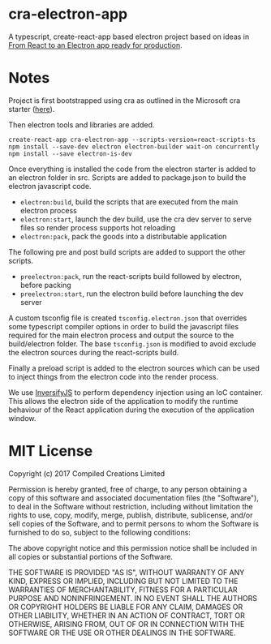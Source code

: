# cra-electron-app
A typescript, create-react-app based electron project based on ideas in [From React to an Electron app ready for production](https://medium.com/@kitze/%EF%B8%8F-from-react-to-an-electron-app-ready-for-production-a0468ecb1da3).

# Notes
Project is first bootstrapped using cra as outlined in the Microsoft cra starter ([here](https://github.com/Microsoft/TypeScript-React-Starter)).

Then electron tools and libraries are added.
```
create-react-app cra-electron-app --scripts-version=react-scripts-ts
npm install --save-dev electron electron-builder wait-on concurrently
npm install --save electron-is-dev
```

Once everything is installed the code from the electron starter is added to an electron folder in
src. Scripts are added to package.json to build the electron javascript code.

- `electron:build`, build the scripts that are executed from the main electron process
- `electron:start`, launch the dev build, use the cra dev server to serve files so render process supports hot reloading
- `electron:pack`, pack the goods into a distributable application

The following pre and post build scripts are added to support the other scripts.

- `preelectron:pack`, run the react-scripts build followed by electron, before packing
- `preelectron:start`, run the electron build before launching the dev server

A custom tsconfig file is created `tsconfig.electron.json` that overrides some typescript compiler 
options in order to build the javascript files required for the main electron process and output the
source to the build/electron folder. The base `tsconfig.json` is modified to avoid exclude the
electron sources during the react-scripts build.

Finally a preload script is added to the electron sources which can be used to inject things from 
the electron code into the render process.

We use [InversifyJS](http://inversify.io/) to perform dependency injection using an IoC container.
This allows the electron side of the application to modify the runtime behaviour of the React 
application during the execution of the application window.

# MIT License
Copyright (c) 2017 Compiled Creations Limited

Permission is hereby granted, free of charge, to any person obtaining a copy
of this software and associated documentation files (the "Software"), to deal
in the Software without restriction, including without limitation the rights
to use, copy, modify, merge, publish, distribute, sublicense, and/or sell
copies of the Software, and to permit persons to whom the Software is
furnished to do so, subject to the following conditions:

The above copyright notice and this permission notice shall be included in all
copies or substantial portions of the Software.

THE SOFTWARE IS PROVIDED "AS IS", WITHOUT WARRANTY OF ANY KIND, EXPRESS OR
IMPLIED, INCLUDING BUT NOT LIMITED TO THE WARRANTIES OF MERCHANTABILITY,
FITNESS FOR A PARTICULAR PURPOSE AND NONINFRINGEMENT. IN NO EVENT SHALL THE
AUTHORS OR COPYRIGHT HOLDERS BE LIABLE FOR ANY CLAIM, DAMAGES OR OTHER
LIABILITY, WHETHER IN AN ACTION OF CONTRACT, TORT OR OTHERWISE, ARISING FROM,
OUT OF OR IN CONNECTION WITH THE SOFTWARE OR THE USE OR OTHER DEALINGS IN THE
SOFTWARE.